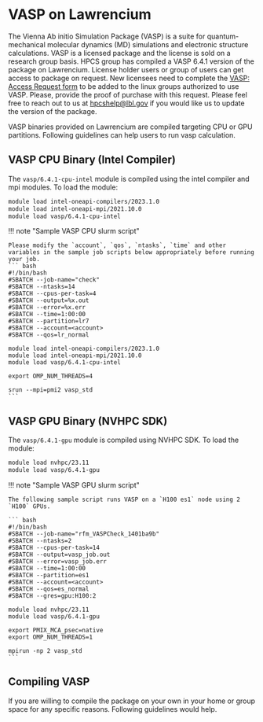 # VASP on Lawrencium

The Vienna Ab initio Simulation Package (VASP) is a suite for quantum-mechanical molecular dynamics (MD) simulations and electronic structure calculations. VASP is a licensed package and the license is sold on a research group basis. HPCS group has compiled a VASP 6.4.1 version of the package on Lawrencium. License holder users or group of users can get access to package on request. New licensees need to complete the [VASP: Access Request form](https://docs.google.com/forms/d/e/1FAIpQLSe9dO-dcdcsVqqhiYv4TDhxtjmezjzxs9GvOfF9_C3Lje-E5A/viewform?usp=dialog) to be added to the linux groups authorized to use VASP. Please, provide the proof of purchase with this request. Please feel free to reach out to us at hpcshelp@lbl.gov if you would like us to update the version of the package. 

VASP binaries provided on Lawrencium are compiled targeting CPU or GPU partitions. Following guidelines can help users to run vasp calculation.

## VASP CPU Binary (Intel Compiler)

The `vasp/6.4.1-cpu-intel` module is compiled using the intel compiler and mpi modules. To load the module:

``` bash
module load intel-oneapi-compilers/2023.1.0
module load intel-oneapi-mpi/2021.10.0
module load vasp/6.4.1-cpu-intel
```

!!! note "Sample VASP CPU slurm script"

    Please modify the `account`, `qos`, `ntasks`, `time` and other variables in the sample job scripts below appropriately before running your job.
    ``` bash
    #!/bin/bash
    #SBATCH --job-name="check"
    #SBATCH --ntasks=14
    #SBATCH --cpus-per-task=4
    #SBATCH --output=%x.out
    #SBATCH --error=%x.err
    #SBATCH --time=1:00:00
    #SBATCH --partition=lr7
    #SBATCH --account=<account>
    #SBATCH --qos=lr_normal

    module load intel-oneapi-compilers/2023.1.0
    module load intel-oneapi-mpi/2021.10.0
    module load vasp/6.4.1-cpu-intel

    export OMP_NUM_THREADS=4
    
    srun --mpi=pmi2 vasp_std
    ```

## VASP GPU Binary (NVHPC SDK)

The `vasp/6.4.1-gpu` module is compiled using NVHPC SDK. To load the module:

``` bash
module load nvhpc/23.11
module load vasp/6.4.1-gpu
```

!!! note "Sample VASP GPU slurm script"
    
    The following sample script runs VASP on a `H100 es1` node using 2 `H100` GPUs.

    ``` bash
    #!/bin/bash
    #SBATCH --job-name="rfm_VASPCheck_1401ba9b"
    #SBATCH --ntasks=2
    #SBATCH --cpus-per-task=14
    #SBATCH --output=vasp_job.out
    #SBATCH --error=vasp_job.err
    #SBATCH --time=1:00:00
    #SBATCH --partition=es1
    #SBATCH --account=<account>
    #SBATCH --qos=es_normal
    #SBATCH --gres=gpu:H100:2

    module load nvhpc/23.11
    module load vasp/6.4.1-gpu

    export PMIX_MCA_psec=native
    export OMP_NUM_THREADS=1

    mpirun -np 2 vasp_std
    ```

## Compiling VASP 

If you are willing to compile the package on your own in your home or group space for any specific reasons. Following guidelines would help. 



    

